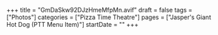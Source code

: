 +++
title = "GmDaSkw92DJzHmeMfpMn.avif"
draft = false
tags = ["Photos"]
categories = ["Pizza Time Theatre"]
pages = ["Jasper's Giant Hot Dog (PTT Menu Item)"]
startDate = ""
+++
